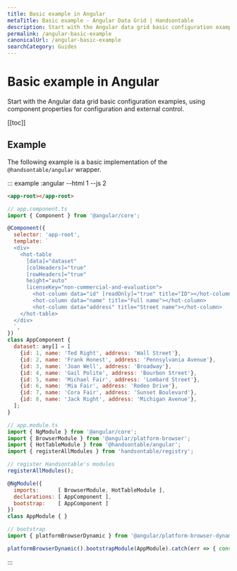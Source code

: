 ```yaml
---
title: Basic example in Angular
metaTitle: Basic example - Angular Data Grid | Handsontable
description: Start with the Angular data grid basic configuration examples, using component properties for configuration and external control.
permalink: /angular-basic-example
canonicalUrl: /angular-basic-example
searchCategory: Guides
---
```


# Basic example in Angular

Start with the Angular data grid basic configuration examples, using component properties for configuration and external control.

[[toc]]

## Example

The following example is a basic implementation of the `@handsontable/angular` wrapper.

::: example :angular --html 1 --js 2
```html
<app-root></app-root>
```

```js
// app.component.ts
import { Component } from '@angular/core';

@Component({
  selector: 'app-root',
  template: `
  <div>
    <hot-table
      [data]="dataset"
      [colHeaders]="true"
      [rowHeaders]="true"
      height="auto"
      licenseKey="non-commercial-and-evaluation">
        <hot-column data="id" [readOnly]="true" title="ID"></hot-column>
        <hot-column data="name" title="Full name"></hot-column>
        <hot-column data="address" title="Street name"></hot-column>
    </hot-table>
  </div>
  `,
})
class AppComponent {
  dataset: any[] = [
    {id: 1, name: 'Ted Right', address: 'Wall Street'},
    {id: 2, name: 'Frank Honest', address: 'Pennsylvania Avenue'},
    {id: 3, name: 'Joan Well', address: 'Broadway'},
    {id: 4, name: 'Gail Polite', address: 'Bourbon Street'},
    {id: 5, name: 'Michael Fair', address: 'Lombard Street'},
    {id: 6, name: 'Mia Fair', address: 'Rodeo Drive'},
    {id: 7, name: 'Cora Fair', address: 'Sunset Boulevard'},
    {id: 8, name: 'Jack Right', address: 'Michigan Avenue'},
  ];
}

// app.module.ts
import { NgModule } from '@angular/core';
import { BrowserModule } from '@angular/platform-browser';
import { HotTableModule } from '@handsontable/angular';
import { registerAllModules } from 'handsontable/registry';

// register Handsontable's modules
registerAllModules();

@NgModule({
  imports:      [ BrowserModule, HotTableModule ],
  declarations: [ AppComponent ],
  bootstrap:    [ AppComponent ]
})
class AppModule { }

// bootstrap
import { platformBrowserDynamic } from '@angular/platform-browser-dynamic';

platformBrowserDynamic().bootstrapModule(AppModule).catch(err => { console.error(err) });
```
:::
